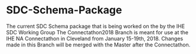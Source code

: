 
# SDC-Schema-Package
The current SDC Schema package that is being worked on the by the IHE SDC Working Group 
The Connectathon2018 Branch is meant for use at the IHE NA Connectathon in Cleveland from January 15-19th, 2018. 
Changes made in this Branch will be merged with the Master after the Connectathon.
